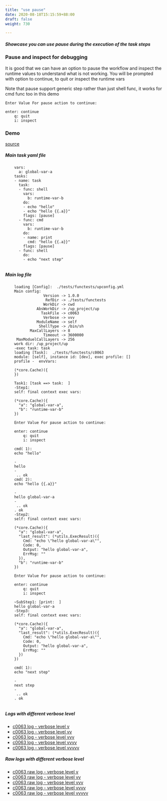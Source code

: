 ```yaml
---
title: "use pause"
date: 2020-08-18T15:15:59+88:00
draft: false
weight: 730

---
```


##### Showcase you can use pause during the execution of the task steps


### Pause and inspect for debugging


It is good that we can have an option to pause the workflow and inspect the runtime values to understand what is not working. You will be prompted with option to continue, to quit or inspect the runtime vars

Note that pause support generic step rather than just shell func, it works for cmd func too in this demo

```
Enter Value For pause action to continue:

enter: continue
    q: quit
    i: inspect
```











### Demo








[source](https://github.com/upcmd/up/blob/master/tests/functests/c0063.yml)

##### Main task yaml file
```
    vars:
      a: global-var-a
    tasks:
    - name: task
      task:
      - func: shell
        vars:
          b: runtime-var-b
        do:
        - echo "hello"
        - echo "hello {{.a}}"
        flags: [pause]
      - func: cmd
        vars:
          b: runtime-var-b
        do:
        - name: print
          cmd: "hello {{.a}}"
        flags: [pause]
      - func: shell
        do:
        - echo "next step"
    
```
##### Main log file
```
    loading [Config]:  ./tests/functests/upconfig.yml
    Main config:
                 Version -> 1.0.0
                  RefDir -> ./tests/functests
                 WorkDir -> cwd
              AbsWorkDir -> /up_project/up
                TaskFile -> c0063
                 Verbose -> vvv
              ModuleName -> self
               ShellType -> /bin/sh
           MaxCallLayers -> 8
                 Timeout -> 3600000
     MaxModuelCallLayers -> 256
    work dir: /up_project/up
    -exec task: task
    loading [Task]:  ./tests/functests/c0063
    module: [self], instance id: [dev], exec profile: []
    profile -  envVars:
    
    (*core.Cache)({
    })
    
    Task1: [task ==> task:  ]
    -Step1:
    self: final context exec vars:
    
    (*core.Cache)({
      "a": "global-var-a",
      "b": "runtime-var-b"
    })
    
    Enter Value For pause action to continue: 
    
    enter: continue 
        q: quit
        i: inspect
    
    cmd( 1):
    echo "hello"
    
    -
    hello
    -
     .. ok
    cmd( 2):
    echo "hello {{.a}}"
    
    -
    hello global-var-a
    -
     .. ok
    . ok
    -Step2:
    self: final context exec vars:
    
    (*core.Cache)({
      "a": "global-var-a",
      "last_result": (*utils.ExecResult)({
        Cmd: "echo \"hello global-var-a\"",
        Code: 0,
        Output: "hello global-var-a",
        ErrMsg: ""
      }),
      "b": "runtime-var-b"
    })
    
    Enter Value For pause action to continue: 
    
    enter: continue 
        q: quit
        i: inspect
    
    ~SubStep1: [print:  ]
    hello global-var-a
    -Step3:
    self: final context exec vars:
    
    (*core.Cache)({
      "a": "global-var-a",
      "last_result": (*utils.ExecResult)({
        Cmd: "echo \"hello global-var-a\"",
        Code: 0,
        Output: "hello global-var-a",
        ErrMsg: ""
      })
    })
    
    cmd( 1):
    echo "next step"
    
    -
    next step
    -
     .. ok
    . ok
    
```


##### Logs with different verbose level
* [c0063 log - verbose level v](../../logs/c0063_v)
* [c0063 log - verbose level vv](../../logs/c0063_vv)
* [c0063 log - verbose level vvv](../../logs/c0063_vvvv)
* [c0063 log - verbose level vvvv](../../logs/c0063_vvvv)
* [c0063 log - verbose level vvvvv](../../logs/c0063_vvvvv)

##### Raw logs with different verbose level
* [c0063 raw log - verbose level v](../../reflogs/c0063_v.log)
* [c0063 raw log - verbose level vv](../../reflogs/c0063_vv.log)
* [c0063 raw log - verbose level vvv](../../reflogs/c0063_vvv.log)
* [c0063 raw log - verbose level vvvv](../../reflogs/c0063_vvvv.log)
* [c0063 raw log - verbose level vvvvv](../../reflogs/c0063_vvvvv.log)







